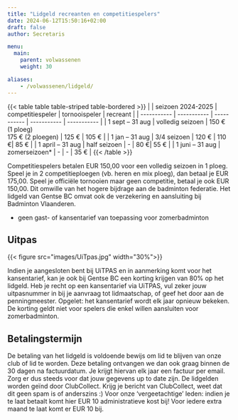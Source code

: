 ```yaml
---
title: "Lidgeld recreanten en competitiespelers"
date: 2024-06-12T15:50:16+02:00
draft: false
author: Secretaris

menu:
  main:
    parent: volwassenen
    weight: 30

aliases:
    - /volwassenen/lidgeld/
---
```




{{< table table table-striped table-bordered >}}
|  | seizoen 2024-2025 | competitiespeler | tornooispeler | recreant |
| ----------- | ----------- | ----------- | ----------- | ----------- |
| 1 sept – 31 aug | volledig seizoen | 150 € (1 ploeg) <br> 175 € (2 ploegen) | 125 € |  105 € |
| 1 jan – 31 aug | 3/4 seizoen | 120 € | 110 €|  85 € |
| 1 april – 31 aug | half seizoen | - | 80 €|  55 € |
| 1 juni – 31 aug | zomerseizoen* | - | - |  35 € |
{{< /table >}}

Competitiespelers betalen EUR 150,00 voor een volledig seizoen in 1 ploeg. Speel je in 2 competitieploegen (vb. heren en mix ploeg), dan betaal je EUR 175,00. 
Speel je officiële tornooien maar geen competitie, betaal je ook EUR 150,00. Dit omwille van het hogere bijdrage aan de badminton federatie.
Het lidgeld van Gentse BC omvat ook de verzekering en aansluiting bij Badminton Vlaanderen.

* geen gast- of kansentarief van toepassing voor zomerbadminton

## Uitpas
{{< figure src="images/UiTpas.jpg" width="30%">}}

Indien je aangesloten bent bij UiTPAS en in aanmerking komt voor het kansentarief, kan je ook bij Gentse BC een korting krijgen van 80% op het lidgeld. Heb je recht op een kansentarief via UiTPAS, vul zeker jouw uitpasnummer in bij je aanvraag tot lidmaatschap, of geef het door aan de penningmeester. Opgelet: het kansentarief wordt elk jaar opnieuw bekeken. De korting geldt niet voor spelers die enkel willen aansluiten voor zomerbadminton. 


## Betalingstermijn
De betaling van het lidgeld is voldoende bewijs om lid te blijven van onze club of lid te worden.  Deze betaling ontvangen we dan ook graag binnen de 30 dagen na factuurdatum. Je krijgt hiervan elk jaar een factuur per email. Zorg er dus steeds voor dat jouw gegevens up to date zijn.
De lidgelden worden geïnd door ClubCollect. Krijg je bericht van ClubCollect, weet dat dit geen spam is of anderszins :)
Voor onze ‘vergeetachtige’ leden: indien je te laat betaalt komt hier EUR 10 administratieve kost bij! Voor iedere extra maand te laat komt er EUR 10 bij.